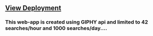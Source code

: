 ## [View Deployment](https://uditrajput03.github.io/GifSearcher/)

### This web-app is created using GIPHY api and limited to 42 searches/hour and 1000 searches/day....